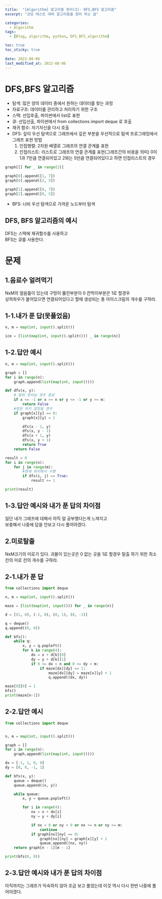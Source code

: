 ```yaml
---
title:  "[Algorithm] 알고리즘 정리(3)- DFS,BFS 알고리즘"
excerpt: "코딩 테스트 대비 알고리즘을 정리 하는 글"

categories:
  - Algorithm
tags:
  - [Blog, algorithm, python, DFS_BFS_algorithm]

toc: true
toc_sticky: true
 
date: 2022-08-06
last_modified_at: 2022-08-06
---
```


# DFS,BFS 알고리즘
- 탐색: 많은 양의 데이터 중에서 원하는 데이터를 찾는 과정
- 자료구조: 데이터를 관리하고 처리하기 위한 구조
- 스택: 선입후출, 파이썬에서 list로 표현
- 큐: 선입선출, 파이썬에서 from collections import deque 로 호출
- 재귀 함수: 자기자신을 다시 호출
- DFS: 깊이 우선 탐색으로 그래프에서 깊은 부분을 우선적으로 탐색
  프로그래밍에서 그래프 표현 방법
  1. 인접행렬: 2차원 배열로 그래프의 연결 관계를 표현
  2. 인접리스트: 리스트로 그래프의 연결 관계를 표현(그래프간의 비용을 의미)
0이 1과 7만큼 연결되어있고 2와는 5만큼 연결되어있다고 하면
인접리스트의 경우
```python
graph[[] for _ in range(2)]

graph[0].append([1, 7])
graph[0].append([2, 5])

graph[1].append([0, 7])
graph[2].append([0, 5])
```
- BFS: 너비 우선 탐색으로 가까운 노드부터 탐색

## DFS, BFS 알고리즘의 예시
DFS는 스택에 재귀함수를 사용하고  
BFS는 큐를 사용한다.
 
# 문제

## 1.음료수 얼려먹기
NxM의 얼음틀이 있는데 구멍이 뚫린부분이 0 칸막이부분은 1로 할경우  
상하좌우가 붙어있으면 연결되어있다고 할때 생성되는 총 아이스크림의 개수를 구하라.

## 1-1.내가 푼 답(못풀었음)
```python
n, m = map(int, input().split())

ice = [list(map(int, input().split())) _ in range(n)]

```

## 1-2.답안 예시
```python
n, m = map(int, input().split())

graph = []
for i in range(n):
    graph.append(list(map(int, input())))

def dfs(x, y):
    # 범위 벗어날 경우 종료
    if x <= -1 or x >= n or y <= -1 or y >= m:
        return False
    #방문 하지 않았을 경우
    if graph[x][y] == 0:
        graph[x][y] = 1

        dfs(x - 1, y)
        dfs(x, y - 1)
        dfs(x + 1, y)
        dfs(x, y + 1)
        return True
    return False

result = 0
for i in range(n):
    for j in range(m):
        #현재 위치에서 수행
        if dfs(i, j) == True:
            result += 1

print(result)
```

## 1-3.답안 예시와 내가 푼 답의 차이점
일단 내가 그래프에 대해서 아직 덜 공부했다는게 느껴지고  
보충해서 나중에 답을 안보고 다시 풀어야겠다.

## 2.미로탈출
NxM크기의 미로가 있다. 괴물이 있는곳은 0 없는 곳을 1로 할경우 탈출 하기 위한 최소칸의 미로 칸의 개수를 구하라.
## 2-1.내가 푼 답
```python
from collections import deque

n, m = map(int, input().split())

maze = [list(map(int, input())) for _ in range(n)]

d = [(1, 0), (-1, 0), (0, 1), (0, -1)]

q = deque()
q.append((0, 0))

def bfs():
    while q:
        x, y = q.popleft()
        for k in range(4):
            dx = x + d[k][0]
            dy = y + d[k][1]
            if 0 <= dx < n and 0 <= dy < m:
                if maze[dx][dy] == 1:
                    maze[dx][dy] = maze[x][y] + 1
                    q.append((dx, dy))

maze[0][0] = 1
bfs()
print(maze[n-1])
```
## 2-2.답안 예시
```python
from collections import deque


n, m = map(int, input().split())

graph = []
for i in range(n):
    graph.append(list(map(int, input())))

dx = [-1, 1, 0, 0]
dy = [0, 0, -1, 1]

def bfs(x, y):
    queue = deque()
    queue.append((x, y))

    while queue:
        x, y = queue.popleft()

        for i in range(4):
            nx = x + dx[i]
            ny = y + dy[i]

            if nx < 0 or ny < 0 or nx >= n or ny >= m:
                continue
            if graph[nx][ny] == 0:
                graph[nx][ny] = graph[x][y] + 1
                queue.append((nx, ny))
    return graph[n - 1][m - 1]

print(bfs(0, 0))
```

## 2-3.답안 예시와 내가 푼 답의 차이점
아직까지는 그래프가 익숙하지 않아 조금 보고 풀었는데 이것 역시 다시 한번 나중에 풀어야겠다.

